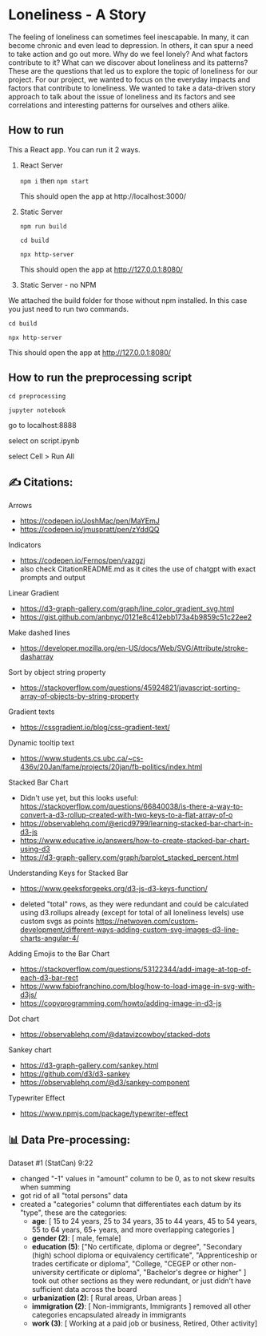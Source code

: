 # Loneliness - A Story

The feeling of loneliness can sometimes feel inescapable. In many, it can become chronic
and even lead to depression. In others, it can spur a need to take action and go out more.
Why do we feel lonely? And what factors contribute to it? What can we discover about
loneliness and its patterns?
These are the questions that led us to explore the topic of loneliness for our project. For
our project, we wanted to focus on the everyday impacts and factors that contribute to
loneliness.
We wanted to take a data-driven story approach to talk about the issue of loneliness and
its factors and see correlations and interesting patterns for ourselves and others alike.

## How to run

This a React app. You can run it 2 ways.

1. React Server

   `npm i` then `npm start`

   This should open the app at http://localhost:3000/

2. Static Server

   `npm run build`

   `cd build`

   `npx http-server`

   This should open the app at http://127.0.0.1:8080/

3. Static Server - no NPM

We attached the build folder for those without npm installed. In this case you just need to run two commands.

`cd build`

`npx http-server`

This should open the app at http://127.0.0.1:8080/

## How to run the preprocessing script

`cd preprocessing`

`jupyter notebook`

go to localhost:8888

select on script.ipynb

select Cell > Run All

## ✍️ Citations:

Arrows

- https://codepen.io/JoshMac/pen/MaYEmJ
- https://codepen.io/jmuspratt/pen/zYddQQ

Indicators

- https://codepen.io/Fernos/pen/vazgzj
- also check CitationREADME.md as it cites the use of chatgpt with exact prompts and output

Linear Gradient

- https://d3-graph-gallery.com/graph/line_color_gradient_svg.html
- https://gist.github.com/anbnyc/0121e8c412ebb173a4b9859c51c22ee2

Make dashed lines

- https://developer.mozilla.org/en-US/docs/Web/SVG/Attribute/stroke-dasharray

Sort by object string property

- https://stackoverflow.com/questions/45924821/javascript-sorting-array-of-objects-by-string-property

Gradient texts

- https://cssgradient.io/blog/css-gradient-text/

Dynamic tooltip text

- https://www.students.cs.ubc.ca/~cs-436v/20Jan/fame/projects/20jan/fb-politics/index.html

Stacked Bar Chart

- Didn't use yet, but this looks useful: https://stackoverflow.com/questions/66840038/is-there-a-way-to-convert-a-d3-rollup-created-with-two-keys-to-a-flat-array-of-o
- https://observablehq.com/@ericd9799/learning-stacked-bar-chart-in-d3-js
- https://www.educative.io/answers/how-to-create-stacked-bar-chart-using-d3
- https://d3-graph-gallery.com/graph/barplot_stacked_percent.html

Understanding Keys for Stacked Bar

- https://www.geeksforgeeks.org/d3-js-d3-keys-function/

- deleted "total" rows, as they were redundant and could be calculated using d3.rollups already (except for total of all loneliness levels)
  use custom svgs as points
  https://netwoven.com/custom-development/different-ways-adding-custom-svg-images-d3-line-charts-angular-4/

Adding Emojis to the Bar Chart

- https://stackoverflow.com/questions/53122344/add-image-at-top-of-each-d3-bar-rect
- https://www.fabiofranchino.com/blog/how-to-load-image-in-svg-with-d3js/
- https://copyprogramming.com/howto/adding-image-in-d3-js

Dot chart

- https://observablehq.com/@datavizcowboy/stacked-dots

Sankey chart

- https://d3-graph-gallery.com/sankey.html
- https://github.com/d3/d3-sankey
- https://observablehq.com/@d3/sankey-component

Typewriter Effect

- https://www.npmjs.com/package/typewriter-effect

## 📊 Data Pre-processing:

Dataset #1 (StatCan) 9:22

- changed "-1" values in "amount" column to be 0, as to not skew results when summing
- got rid of all "total persons" data
- created a "categories" column that differentiates each datum by its "type", these are the categories:
  - **age**: [ 15 to 24 years, 25 to 34 years, 35 to 44 years, 45 to 54 years, 55 to 64 years, 65+ years, and more overlapping categories ]
  - **gender (2)**: [ male, female]
  - **education (5)**: ["No certificate, diploma or degree", "Secondary (high) school diploma or equivalency certificate", "Apprenticeship or trades certificate or diploma", "College, "CEGEP or other non-university certificate or diploma", "Bachelor's degree or higher" ]
    took out other sections as they were redundant, or just didn't have sufficient data across the board
  - **urbanization (2)**: [ Rural areas, Urban areas ]
  - **immigration (2)**: [ Non-immigrants, Immigrants ] removed all other categories encapsulated already in immigrants
  - **work (3)**: [ Working at a paid job or business, Retired, Other activity]
